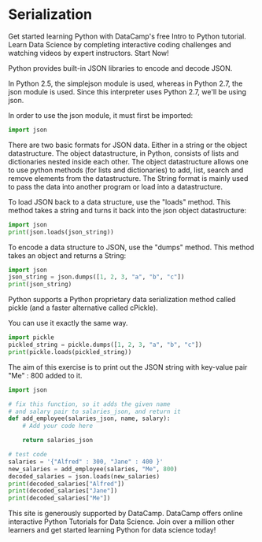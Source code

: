 # Serialization



Get started learning Python with DataCamp's free Intro to Python tutorial. Learn Data Science by completing interactive coding challenges and watching videos by expert instructors. Start Now!

Python provides built-in JSON libraries to encode and decode JSON.

In Python 2.5, the simplejson module is used, whereas in Python 2.7, the json module is used. Since this interpreter uses Python 2.7, we'll be using json.

In order to use the json module, it must first be imported:

```python
import json
```

There are two basic formats for JSON data. Either in a string or the object datastructure. The object datastructure, in Python, consists of lists and dictionaries nested inside each other. The object datastructure allows one to use python methods (for lists and dictionaries) to add, list, search and remove elements from the datastructure. The String format is mainly used to pass the data into another program or load into a datastructure.

To load JSON back to a data structure, use the "loads" method. This method takes a string and turns it back into the json object datastructure:

```python
import json 
print(json.loads(json_string))
```


To encode a data structure to JSON, use the "dumps" method. This method takes an object and returns a String:


```python
import json
json_string = json.dumps([1, 2, 3, "a", "b", "c"])
print(json_string)
```

Python supports a Python proprietary data serialization method called pickle (and a faster alternative called cPickle).

You can use it exactly the same way.

```python
import pickle
pickled_string = pickle.dumps([1, 2, 3, "a", "b", "c"])
print(pickle.loads(pickled_string))
```

The aim of this exercise is to print out the JSON string with key-value pair "Me" : 800 added to it.


```python
import json

# fix this function, so it adds the given name
# and salary pair to salaries_json, and return it
def add_employee(salaries_json, name, salary):
    # Add your code here

    return salaries_json

# test code
salaries = '{"Alfred" : 300, "Jane" : 400 }'
new_salaries = add_employee(salaries, "Me", 800)
decoded_salaries = json.loads(new_salaries)
print(decoded_salaries["Alfred"])
print(decoded_salaries["Jane"])
print(decoded_salaries["Me"])
```

This site is generously supported by DataCamp. DataCamp offers online interactive Python Tutorials for Data Science. Join over a million other learners and get started learning Python for data science today!
